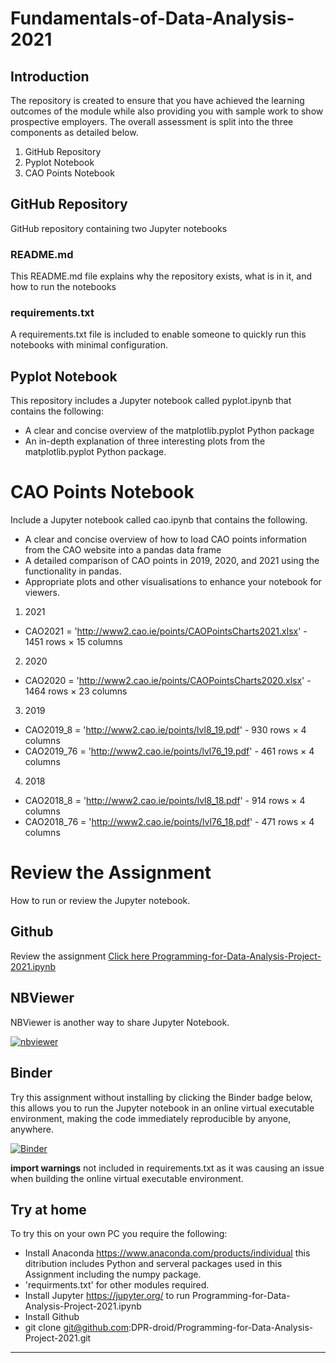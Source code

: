 # Fundamentals-of-Data-Analysis-2021

## Introduction
The repository is created to ensure that you have achieved the learning outcomes of the module while also providing you with sample work to show prospective employers. The overall assessment is split into the three components as detailed below.

1. GitHub Repository
2. Pyplot Notebook
3. CAO Points Notebook

## GitHub Repository
GitHub repository containing two Jupyter notebooks

### README.md 
This README.md file explains why the repository exists, what is in it, and how to run the notebooks

### requirements.txt
A requirements.txt file is included to enable someone to quickly run this notebooks with minimal configuration.


## Pyplot Notebook
This repository includes a Jupyter notebook called pyplot.ipynb that contains the following:

- A clear and concise overview of the matplotlib.pyplot Python package
- An in-depth explanation of three interesting plots from the matplotlib.pyplot Python package. 

# CAO Points Notebook
Include a Jupyter notebook called cao.ipynb that contains the following.

- A clear and concise overview of how to load CAO points information from the CAO website into a pandas data frame
- A detailed comparison of CAO points in 2019, 2020, and 2021 using the functionality in pandas.
- Appropriate plots and other visualisations to enhance your notebook for viewers.

1. 2021
- CAO2021 = 'http://www2.cao.ie/points/CAOPointsCharts2021.xlsx' - 1451 rows × 15 columns


2. 2020
- CAO2020 = 'http://www2.cao.ie/points/CAOPointsCharts2020.xlsx' - 1464 rows × 23 columns

3. 2019
- CAO2019_8 = 'http://www2.cao.ie/points/lvl8_19.pdf' - 930 rows × 4 columns
- CAO2019_76 = 'http://www2.cao.ie/points/lvl76_19.pdf' - 461 rows × 4 columns

4. 2018
- CAO2018_8 = 'http://www2.cao.ie/points/lvl8_18.pdf' - 914 rows × 4 columns
- CAO2018_76 = 'http://www2.cao.ie/points/lvl76_18.pdf' - 471 rows × 4 columns




# Review the Assignment

How to run or review the Jupyter notebook.      

## Github
Review the assignment [Click here Programming-for-Data-Analysis-Project-2021.ipynb](https://github.com/DPR-droid/Programming-for-Data-Analysis-Project-2021/blob/main/Programming-for-Data-Analysis-Project-2021-V1.ipynb)

## NBViewer
NBViewer is another way to share Jupyter Notebook.

[![nbviewer](https://raw.githubusercontent.com/jupyter/design/master/logos/Badges/nbviewer_badge.svg)](https://nbviewer.org/github/DPR-droid/Programming-for-Data-Analysis-Project-2021/blob/main/Programming-for-Data-Analysis-Project-2021-V1.ipynb)

## Binder
Try this assignment without installing by clicking the Binder badge below, this allows you to run the Jupyter notebook in an online virtual executable environment, making the code immediately reproducible by anyone, anywhere. 

[![Binder](https://mybinder.org/badge_logo.svg)](https://mybinder.org/v2/gh/DPR-droid/Programming-for-Data-Analysis-Project-2021/main?filepath=Programming-for-Data-Analysis-Project-2021-V1.ipynb)

**import warnings** not included in requirements.txt as it was causing an issue when building the online virtual executable environment.

## Try at home

To try this on your own PC you require the following:
- Install Anaconda https://www.anaconda.com/products/individual this ditribution includes Python and serveral packages used in this Assignment including the numpy package. 
- 'requirments.txt' for other modules required. 
- Install Jupyter https://jupyter.org/ to run Programming-for-Data-Analysis-Project-2021.ipynb
- Install Github
- git clone git@github.com:DPR-droid/Programming-for-Data-Analysis-Project-2021.git

***